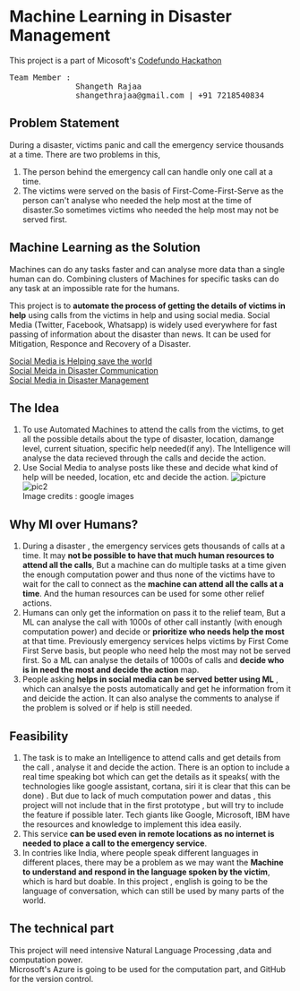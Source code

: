 # Machine Learning in Disaster Management
This project is a part of Micosoft's [Codefundo Hackathon](https://codefundo.io/index.html)<br>
<pre>
Team Member :
              Shangeth Rajaa
              shangethrajaa@gmail.com | +91 7218540834
</pre>

## Problem Statement
During a disaster, victims panic and call the emergency service thousands at a time. There are two problems in this, 
1. The person behind the emergency call can handle only one call at a time.
2. The victims were served on the basis of First-Come-First-Serve as the person can't analyse who needed the help most at the time of disaster.So sometimes victims who needed the help most may not be served first.


## Machine Learning as the Solution
Machines can do any tasks faster and can analyse more data than a single human can do. Combining clusters of Machines for specific tasks can do any task at an impossible rate for the humans.

This project is to **automate the process of getting the details of victims in help** using calls from the victims in help and using social media. 
Social Media (Twitter, Facebook, Whatsapp) is widely used everywhere for fast passing of information about the disaster than news. It can be used for Mitigation, Responce and Recovery of a Disaster.

[Social Media is Helping save the world](https://www.techradar.com/news/internet/dealing-with-disaster-how-social-media-is-helping-save-the-world-1203809)
<br>
[Social Meida in Disaster Communication](https://www.fema.gov/pdf/about/regions/regionviii/risc_0711.pdf)
<br>
[Social Media in Disaster Management](https://aisel.aisnet.org/cgi/viewcontent.cgi?article=1267&context=icis2011)


## The Idea
1. To use Automated Machines to attend the calls from the victims, to get all the possible details about the type of disaster, location, damange level, current situation, specific help needed(if any). The Intelligence will analyse the data recieved through the calls and decide the action.
2. Use Social Media to analyse posts like these and decide what kind of help will be needed, location, etc and decide the action.
![picture](https://cdn-images-1.medium.com/max/800/1*tdlHy-40-F8I7OqbxB9xKg.png)
![pic2](https://cdn-images-1.medium.com/max/800/1*3l2w34KZqHpP5T9RU5ryOA.png)
<br>Image credits : google images

## Why Ml over Humans?
1. During a disaster , the emergency services gets thousands of calls at a time. It may **not be possible to have that much human resources to attend all the calls**, But a machine can do multiple tasks at a time given the enough computation power and thus none of the victims have to wait for the call to connect as the **machine can attend all the calls at a time**. And the human resources can be used for some other relief actions.
2. Humans can only get the information on pass it to the relief team, But a ML can analyse the call with 1000s of other call instantly (with enough computation power) and decide or **prioritize who needs help the most** at that time. Previously emergency services helps victims by First Come First Serve basis, but people who need help the most may not be served first. So a ML can analyse the details of 1000s of calls and **decide who is in need the most and decide the action** map.
3. People asking **helps in social media can be served better using ML** , which can analsye the posts automatically and get he information from it and deicide the action. It can also analyse the comments to analyse if the problem is solved or if help is still needed. 

## Feasibility
1. The task is to make an Intelligence to attend calls and get details from the call , analyse it and decide the action. There is an option to include a real time speaking bot which can get the details as it speaks( with the technologies like google assistant, cortana, siri it is clear that this can be done) . But due to lack of much computation power and datas , this project will not include that in the first prototype , but will try to include the feature if possible later. Tech giants like Google, Microsoft, IBM have the resources and knowledge to implement this idea easily.
2. This service **can be used even in remote locations as no internet is needed to place a call to the emergency service**.
3. In contries like India, where people speak different languages in different places, there may be a problem as we may want the **Machine to understand and respond in the language spoken by the victim**, which is hard but doable. In this project , english is going to be the language of conversation, which can still be used by many parts of the world.


## The technical part
This project will need intensive Natural Language Processing ,data and computation power.<br>
Microsoft's Azure is going to be used for the computation part, and GitHub for the version control.
